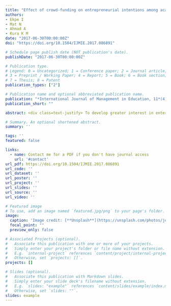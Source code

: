 ```yaml
---
title: "Effect of crowd-funding on entrepreneurial intentions among academic staff of Nigerian universities"
authors:
- Ekpe I
- Mat N
- Ahmad A
- Kura K M
date: "2017-06-30T00:00:00Z"
doi: "https://doi.org/10.1504/IJMIE.2017.086891"

# Schedule page publish date (NOT publication's date).
publishDate: "2017-06-30T00:00:00Z"

# Publication type.
# Legend: 0 = Uncategorized; 1 = Conference paper; 2 = Journal article;
# 3 = Preprint / Working Paper; 4 = Report; 5 = Book; 6 = Book section;
# 7 = Thesis; 8 = Patent
publication_types: ["2"]

# Publication name and optional abbreviated publication name.
publication: "*International Journal of Management in Education, 11*(4), 367-380"
publication_short: ""

abstract: <div class=text-justify> To develop greater interest in enterprise start-up, efficient corporate management among adults and effective enterprise finance strategy among policy-makers,this study was conducted to examine the level of awareness of crowd-funding model and its effect on entrepreneurial intentions among Nigerian university lecturers. With a survey, data were collected from 217 lecturers at three universities in north, east and west regions of Nigeria. Employing descriptive statistics and partial least square (Smart PLS-SEM) methods, data were analysed. Among others, we found that most of the lecturers were not aware of crowd-funding as a novel model for enterprise financing. We also discovered that crowd-funding has a significant positive relationship with entrepreneurial intentions. Therefore, it was recommended that the government and university management should draft appropriate strategies (e.g. inclusion in syllabus) that will engender greater awareness and adoption of crowd-funding, especially among entrepreneurial educators and students, for enterprise creation and development in the country. </div>

# Summary. An optional shortened abstract.
summary: ''

tags: ''
featured: false

links:
  - name: Contact me for a PDF if you don't have journal access
    url: '#contact'
url_pdf: https://doi.org/10.1504/IJMIE.2017.086891
url_code: ''
url_dataset: ''
url_poster: ''
url_project: ''
url_slides: ''
url_source: ''
url_video: ''

# Featured image
# To use, add an image named `featured.jpg/png` to your page's folder. 
image:
  caption: 'Image credit: [**Unsplash**](https://unsplash.com/photos/jdD8gXaTZsc)'
  focal_point: ""
  preview_only: false

# Associated Projects (optional).
#   Associate this publication with one or more of your projects.
#   Simply enter your project's folder or file name without extension.
#   E.g. `internal-project` references `content/project/internal-project/index.md`.
#   Otherwise, set `projects: []`.
projects: []

# Slides (optional).
#   Associate this publication with Markdown slides.
#   Simply enter your slide deck's filename without extension.
#   E.g. `slides: "example"` references `content/slides/example/index.md`.
#   Otherwise, set `slides: ""`.
slides: example
---
```



